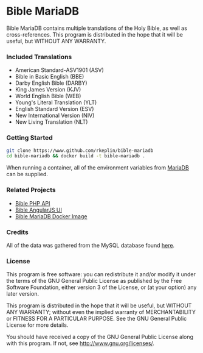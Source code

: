 # Bible MariaDB

Bible MariaDB contains multiple translations of the Holy Bible, as well as cross-references.
This program is distributed in the hope that it will be useful, but WITHOUT ANY WARRANTY.

### Included Translations
* American Standard-ASV1901 (ASV)
* Bible in Basic English (BBE)
* Darby English Bible (DARBY)
* King James Version (KJV)
* World English Bible (WEB)
* Young's Literal Translation (YLT)
* English Standard Version (ESV)
* New International Version (NIV)
* New Living Translation (NLT)

### Getting Started
```bash
git clone https://www.github.com/rkeplin/bible-mariadb
cd bible-mariadb && docker build -t bible-mariadb .
```

When running a container, all of the environment variables from [MariaDB](https://hub.docker.com/_/mariadb) can be supplied.

### Related Projects
* [Bible PHP API](https://www.github.com/rkeplin/bible-php-api)
* [Bible AngularJS UI](https://www.github.com/rkeplin/bible-angularjs-ui)
* [Bible MariaDB Docker Image](https://www.github.com/rkeplin/bible-mariadb)

### Credits
All of the data was gathered from the MySQL database found [here](https://github.com/scrollmapper/bible_databases).

### License
This program is free software: you can redistribute it and/or modify
it under the terms of the GNU General Public License as published by
the Free Software Foundation, either version 3 of the License, or
(at your option) any later version.

This program is distributed in the hope that it will be useful,
but WITHOUT ANY WARRANTY; without even the implied warranty of
MERCHANTABILITY or FITNESS FOR A PARTICULAR PURPOSE.  See the
GNU General Public License for more details.

You should have received a copy of the GNU General Public License
along with this program.  If not, see http://www.gnu.org/licenses/.
